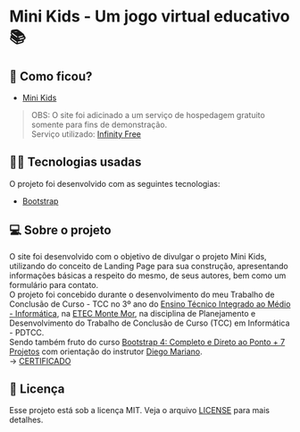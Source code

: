 # Mini Kids - Um jogo virtual educativo :books:

## :eyes: Como ficou?

- [Mini Kids](http://pferreirafabricio.gq)

> OBS: O site foi adicinado a um serviço de hospedagem gratuito somente para fins de demonstração.<br/>
> Serviço utilizado: [Infinity Free](https://infinityfree.net)

## :man_technologist: Tecnologias usadas

O projeto foi desenvolvido com as seguintes tecnologias:
- [Bootstrap](https://getbootstrap.com)

## :computer: Sobre o projeto

O site foi desenvolvido com o objetivo de divulgar o projeto Mini Kids, utilizando do conceito de Landing Page para sua construção, apresentando informações básicas a respeito do mesmo, de seus autores, bem como um formulário para contato. <br/>
O projeto foi concebido durante o desenvolvimento do meu Trabalho de Conclusão de Curso - TCC no 3º ano do [Ensino Técnico Integrado ao Médio - Informática](http://www.etecmontemor.com.br//index.php/course/show/9), na [ETEC Monte Mor](http://www.etecmontemor.com.br), na disciplina de Planejamento e Desenvolvimento do Trabalho de Conclusão de Curso (TCC) em Informática - PDTCC.<br/>
Sendo também fruto do curso [Bootstrap 4: Completo e Direto ao Ponto + 7 Projetos](https://www.udemy.com/course/bootstrap-framework/) com orientação do instrutor [Diego Mariano](https://www.linkedin.com/in/diego-mariano-9182b623/).
<br/> -> [CERTIFICADO](https://www.udemy.com/certificate/UC-CIFSEVG8/)

## :memo: Licença

Esse projeto está sob a licença MIT. Veja o arquivo [LICENSE](LICENSE.md) para mais detalhes.


